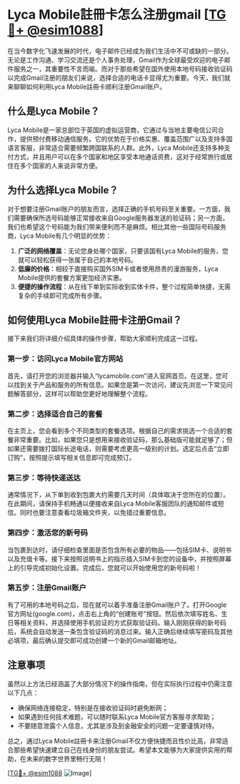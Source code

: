 # Lyca Mobile註冊卡怎么注册gmail [[TG💪+ @esim1088](https://t.me/s/esim1088)]

在当今数字化飞速发展的时代，电子邮件已经成为我们生活中不可或缺的一部分。无论是工作沟通、学习交流还是个人事务处理，Gmail作为全球最受欢迎的电子邮件服务之一，其重要性不言而喻。而对于那些希望在国外使用本地号码接收验证码以完成Gmail注册的朋友们来说，选择合适的电话卡显得尤为重要。今天，我们就来聊聊如何利用Lyca Mobile註冊卡顺利注册Gmail账户。

## 什么是Lyca Mobile？

Lyca Mobile是一家总部位于英国的虚拟运营商，它通过与当地主要电信公司合作，提供预付费移动通信服务。它的优势在于价格实惠、覆盖范围广以及支持多国语言客服，非常适合需要频繁跨国联系的人群。此外，Lyca Mobile还支持多种支付方式，并且用户可以在多个国家和地区享受本地通话资费，这对于经常旅行或居住在多个国家的人来说非常方便。

## 为什么选择Lyca Mobile？

对于想要注册Gmail账户的朋友而言，选择正确的手机号码至关重要。一方面，我们需要确保所选号码能够正常接收来自Google服务器发送的验证码；另一方面，我们也希望这个号码能为我们带来便利而不是麻烦。相比其他一些国际号码服务商，Lyca Mobile有几个明显的优势：

1. **广泛的网络覆盖**：无论您身处哪个国家，只要该国有Lyca Mobile的服务，您就可以轻松获得一张属于自己的本地号码。
2. **低廉的价格**：相较于直接购买国外SIM卡或者使用昂贵的漫游服务，Lyca Mobile提供的套餐方案更加经济实惠。
3. **便捷的操作流程**：从在线下单到实际收到实体卡件，整个过程简单快捷，无需复杂的手续即可完成所有步骤。

## 如何使用Lyca Mobile註冊卡注册Gmail？

接下来我们将详细介绍具体的操作步骤，帮助大家顺利完成这一过程。

### 第一步：访问Lyca Mobile官方网站

首先，请打开您的浏览器并输入“lycamobile.com”进入官网首页。在这里，您可以找到关于产品和服务的所有信息。如果您是第一次访问，建议先浏览一下常见问题解答部分，这样可以帮助您更好地理解整个流程。

### 第二步：选择适合自己的套餐

在主页上，您会看到多个不同类型的套餐选项。根据自己的需求挑选一个合适的套餐非常重要。比如，如果您只是想用来接收验证码，那么基础版可能就足够了；但如果还需要拨打国际长途电话，则需要考虑更高一级别的计划。选定后点击“立即订购”，按照提示填写相关信息即可完成预订。

### 第三步：等待快递送达

通常情况下，从下单到收到包裹大约需要几天时间（具体取决于您所在的位置）。在此期间，请保持手机畅通以便接收来自Lyca Mobile客服团队的通知邮件或短信。同时也要注意查看垃圾箱文件夹，以免错过重要信息。

### 第四步：激活您的新号码

当包裹到达时，请仔细检查里面是否包含所有必要的物品——包括SIM卡、说明书以及充值卡等。接下来按照说明书上的指示插入SIM卡到您的设备中，并按照屏幕上的引导完成初始化设置。完成后，您就可以开始使用您的新号码啦！

### 第五步：注册Gmail账户

有了可用的本地号码之后，现在就可以着手准备注册Gmail账户了。打开Google官方网址(google.com)，点击右上角的“创建账号”按钮。然后依次填写姓名、生日等相关资料，并选择使用手机验证的方式获取验证码。输入刚刚获得的新号码后，系统会自动发送一条包含验证码的消息过来。输入正确后继续填写密码及其他必填项，最后确认提交即可成功创建一个新的Gmail邮箱地址。

## 注意事项

虽然以上方法已经涵盖了大部分情况下的操作指南，但在实际执行过程中仍需注意以下几点：

- 确保网络连接稳定，特别是在接收验证码时避免断网；
- 如果遇到任何技术难题，可以随时联系Lyca Mobile官方客服寻求帮助；
- 不要随意泄露个人信息，尤其是涉及到金融安全的问题一定要谨慎对待。

总之，通过Lyca Mobile註冊卡来注册Gmail不仅方便快捷而且性价比高，非常适合那些希望快速建立自己在线身份的朋友尝试。希望本文能够为大家提供实用的帮助，在未来的数字世界里畅行无阻！

[[TG💪+ @esim1088](https://t.me/s/esim1088) ![Image](https://i.postimg.cc/4NQfJmqS/Snipaste-2025-05-13-00-14-12.png)]